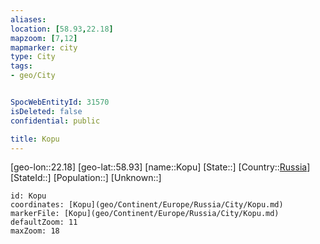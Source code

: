 ```yaml
---
aliases: 
location: [58.93,22.18]
mapzoom: [7,12] 
mapmarker: city 
type: City
tags:
- geo/City


SpocWebEntityId: 31570
isDeleted: false
confidential: public

title: Kopu
---
```

[geo-lon::22.18]
[geo-lat::58.93]
[name::Kopu]
[State::]
[Country::[Russia](geo/Continent/Europe/Russia.md)]
[StateId::]
[Population::]
[Unknown::]


```leaflet
id: Kopu
coordinates: [Kopu](geo/Continent/Europe/Russia/City/Kopu.md)
markerFile: [Kopu](geo/Continent/Europe/Russia/City/Kopu.md)
defaultZoom: 11 
maxZoom: 18
```


